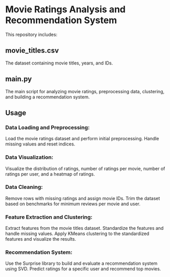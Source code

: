 # Movie Ratings Analysis and Recommendation System
This repository includes:

## movie_titles.csv
The dataset containing movie titles, years, and IDs.

## main.py
The main script for analyzing movie ratings, preprocessing data, clustering, and building a recommendation system.

## Usage
### Data Loading and Preprocessing:

Load the movie ratings dataset and perform initial preprocessing.
Handle missing values and reset indices.
### Data Visualization:

Visualize the distribution of ratings, number of ratings per movie, number of ratings per user, and a heatmap of ratings.
### Data Cleaning:

Remove rows with missing ratings and assign movie IDs.
Trim the dataset based on benchmarks for minimum reviews per movie and user.
### Feature Extraction and Clustering:

Extract features from the movie titles dataset.
Standardize the features and handle missing values.
Apply KMeans clustering to the standardized features and visualize the results.
### Recommendation System:

Use the Surprise library to build and evaluate a recommendation system using SVD.
Predict ratings for a specific user and recommend top movies.
